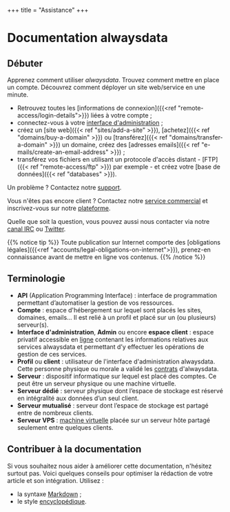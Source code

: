 +++
title = "Assistance"
+++

# Documentation alwaysdata

## Débuter

Apprenez comment utiliser _alwaysdata_. Trouvez comment mettre en place un compte. Découvrez comment déployer un site web/service en une minute.

- Retrouvez toutes les [informations de connexion]({{<ref "remote-access/login-details">}}) liées à votre compte ;
- connectez-vous à votre [interface d'administration](https://admin.alwaysdata.com) ;
- créez un [site web]({{< ref "sites/add-a-site" >}}), [achetez]({{< ref "domains/buy-a-domain" >}}) ou [transférez]({{< ref "domains/transfer-a-domain" >}}) un domaine, créez des [adresses emails]({{< ref "e-mails/create-an-email-address" >}}) ;
- transférez vos fichiers en utilisant un protocole d'accès distant - [FTP]({{< ref "remote-access/ftp" >}}) par exemple - et créez votre [base de données]({{< ref "databases" >}}).

Un problème ? Contactez notre [support](https://admin.alwaysdata.com/support/add/).

Vous n'êtes pas encore client ? Contactez notre [service commercial](https://www.alwaysdata.com/fr/#contact) et inscrivez-vous sur notre [plateforme](https://www.alwaysdata.com/fr/inscription/).

Quelle que soit la question, vous pouvez aussi nous contacter via notre [canal IRC](irc://irc.freenode.net/alwaysdata) ou [Twitter](https://twitter.com/alwaysdata).

{{% notice tip %}}
Toute publication sur Internet comporte des [obligations légales]({{<ref "accounts/legal-obligations-on-internet">}}), prenez-en connaissance avant de mettre en ligne vos contenus.
{{% /notice %}}

## Terminologie

- **API** (Application Programming Interface) : interface de programmation permettant d’automatiser la gestion de vos ressources.
- **Compte** : espace d'hébergement sur lequel sont placés les sites, domaines, emails... Il est relié à un profil et placé sur un (ou plusieurs) serveur(s).
- **Interface d'administration**, **Admin** ou encore **espace client** : espace privatif accessible en [ligne](https://admin.alwaysdata.com) contenant les informations relatives aux services alwaysdata et permettant d’y effectuer les opérations de gestion de ces services.
- **Profil** ou **client** : utilisateur de l'interface d'administration alwaysdata. Cette personne physique ou morale a validé les [contrats](https://www.alwaysdata.com/fr/mentions-legales/) d'alwaysdata.
- **Serveur** : dispositif informatique sur lequel est placé des comptes. Ce peut être un serveur physique ou une machine virtuelle.
- **Serveur dédié** : serveur physique dont l’espace de stockage est réservé en intégralité aux données d’un seul client.
- **Serveur mutualisé** : serveur dont l’espace de stockage est partagé entre de nombreux clients.
- **Serveur VPS** : [machine virtuelle](https://fr.wikipedia.org/wiki/Machine_virtuelle) placée sur un serveur hôte partagé seulement entre quelques clients.


## Contribuer à la documentation

Si vous souhaitez nous aider à améliorer cette documentation, n'hésitez surtout pas. Voici quelques conseils pour optimiser la rédaction de votre article et son intégration. Utilisez :

- la syntaxe [Markdown](https://daringfireball.net/projects/markdown/) ;
- le style [encyclopédique](https://fr.wikipedia.org/wiki/Wikip%C3%A9dia:Style_encyclop%C3%A9dique).
